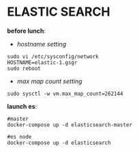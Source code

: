 # ELASTIC SEARCH

**before lunch**:

- *hostname setting*
```
sudo vi /etc/sysconfig/network
HOSTNAME=elastic-1.gsgr
sudo reboot
```

- *max map count setting*
```
sudo sysctl -w vm.max_map_count=262144
```

**launch es**:
```
#master
docker-compose up -d elasticsearch-master

#es node
docker-compose up -d elasticsearch
```
